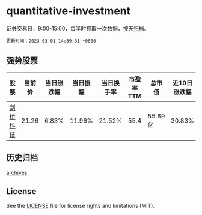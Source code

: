 # quantitative-investment

证券交易日，9:00-15:00，每半时抓取一次数据，按天[归档](archives)。

`更新时间：2023-03-01 14:39:31 +0800`

## 强势股票

|股票|当前价|当日涨跌幅|当日振幅|当日换手率|市盈率TTM|总市值|近10日涨跌幅|
|----|----|----|----|----|----|----|----|
|[剑桥科技](https://xueqiu.com/S/SH603083)|21.26|6.83%|11.96%|21.52%|55.4|55.69亿|30.83%|

## 历史归档

[archives](archives)

## License

See the [LICENSE](LICENSE) file for license rights and limitations (MIT).